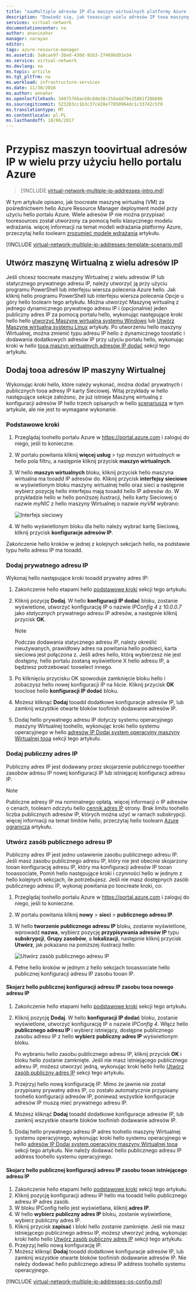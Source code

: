 ```yaml
---
title: "aaaMultiple adresów IP dla maszyn wirtualnych platformy Azure - Portal | Dokumentacja firmy Microsoft"
description: "Dowiedz się, jak tooassign wielu adresów IP tooa maszynę wirtualną przy użyciu hello portalu Azure | Menedżer zasobów."
services: virtual-network
documentationcenter: na
author: anavinahar
manager: narayan
editor: 
tags: azure-resource-manager
ms.assetid: 3a8cae97-3bed-430d-91b3-274696d91e34
ms.service: virtual-network
ms.devlang: na
ms.topic: article
ms.tgt_pltfrm: na
ms.workload: infrastructure-services
ms.date: 11/30/2016
ms.author: annahar
ms.openlocfilehash: 34075766ac68c8de38c258a4d70e35881f28bb0b
ms.sourcegitcommit: 523283cc1b3c37c428e77850964dc1c33742c5f0
ms.translationtype: MT
ms.contentlocale: pl-PL
ms.lasthandoff: 10/06/2017
---
```

# <a name="assign-multiple-ip-addresses-toovirtual-machines-using-hello-azure-portal"></a>Przypisz maszyn toovirtual adresów IP w wielu przy użyciu hello portalu Azure

>[!INCLUDE [virtual-network-multiple-ip-addresses-intro.md](../../includes/virtual-network-multiple-ip-addresses-intro.md)]
>
W tym artykule opisano, jak toocreate maszynę wirtualną (VM) za pośrednictwem hello Azure Resource Manager deployment model przy użyciu hello portalu Azure. Wiele adresów IP nie można przypisać tooresources został utworzony za pomocą hello klasycznego modelu wdrażania. więcej informacji na temat modeli wdrażania platformy Azure, przeczytaj hello toolearn [zrozumieć modele wdrażania](../resource-manager-deployment-model.md) artykułu.

[!INCLUDE [virtual-network-multiple-ip-addresses-template-scenario.md](../../includes/virtual-network-multiple-ip-addresses-scenario.md)]

## <a name = "create"></a>Utwórz maszynę Wirtualną z wielu adresów IP

Jeśli chcesz toocreate maszyny Wirtualnej z wielu adresów IP lub statycznego prywatnego adresu IP, należy utworzyć ją przy użyciu programu PowerShell lub interfejsu wiersza polecenia Azure hello. Jak kliknij hello programu PowerShell lub interfejsu wiersza polecenia Opcje u góry hello toolearn tego artykułu. Można utworzyć Maszynę wirtualną z jednego dynamicznego prywatnego adresu IP i (opcjonalnie) jeden publiczny adres IP za pomocą portalu hello, wykonując następujące kroki hello hello [utworzyć Maszynę wirtualną systemu Windows](../virtual-machines/virtual-machines-windows-hero-tutorial.md) lub [Utwórz Maszynę wirtualną systemu Linux](../virtual-machines/linux/quick-create-portal.md) artykuły. Po utworzeniu hello maszyny Wirtualnej, można zmienić typu adresu IP hello z dynamicznego toostatic i dodawania dodatkowych adresów IP przy użyciu portalu hello, wykonując kroki w hello [tooa maszyn wirtualnych adresów IP dodać](#add) sekcji tego artykułu.

## <a name="add"></a>Dodaj tooa adresów IP maszyny Wirtualnej

Wykonując kroki hello, które należy wykonać, można dodać prywatnych i publicznych tooa adresy IP karty Sieciowej. Witaj przykłady w hello następujące sekcje założono, że już istnieje Maszynę wirtualną z konfiguracji adresów IP hello trzech opisanych w hello [scenariusza](#Scenario) w tym artykule, ale nie jest to wymagane wykonanie.

### <a name="coreadd"></a>Podstawowe kroki

1. Przeglądaj toohello portalu Azure w https://portal.azure.com i zaloguj do niego, jeśli to konieczne.
2. W portalu powitania kliknij **więcej usług** > typ *maszyn wirtualnych* w hello pola filtru, a następnie kliknij przycisk **maszyn wirtualnych**.
3. W hello **maszyn wirtualnych** bloku, kliknij przycisk hello maszyna wirtualna ma tooadd IP adresów do. Kliknij przycisk **interfejsy sieciowe** w wyświetlonym bloku maszyny wirtualnej hello oraz sieci a następnie wybierz pozycję hello interfejsu mają tooadd hello IP adresów do. W przykładzie hello w hello poniższej ilustracji, hello karty Sieciowej o nazwie *myNIC* z hello maszyny Wirtualnej o nazwie *myVM* wybrano:

    ![Interfejs sieciowy](./media/virtual-network-multiple-ip-addresses-portal/figure1.png)

4. W hello wyświetlonym bloku dla hello należy wybrać kartę Sieciową, kliknij przycisk **konfiguracje adresów IP**.

Zakończenie hello kroków w jednej z kolejnych sekcjach hello, na podstawie typu hello adresu IP ma tooadd.

### <a name="add-a-private-ip-address"></a>**Dodaj prywatnego adresu IP**

Wykonaj hello następujące kroki tooadd prywatny adres IP:

1. Zakończenie hello etapami hello [podstawowe kroki](#coreadd) sekcji tego artykułu.
2. Kliknij pozycję **Dodaj**. W hello **konfiguracji IP dodać** bloku, zostanie wyświetlone, utworzyć konfigurację IP o nazwie *IPConfig 4* z *10.0.0.7* jako *statycznych* prywatnego adresu IP adresów, a następnie kliknij przycisk **OK**.

    > [!NOTE]
    > Podczas dodawania statycznego adresu IP, należy określić nieużywanych, prawidłowy adres na powitania hello podsieci, karta sieciowa jest połączona z. Jeśli adres hello, którą wybierzesz nie jest dostępny, hello portalu zostaną wyświetlone X hello adresu IP, a będziesz potrzebować tooselect innego.

3. Po kliknięciu przycisku OK spowoduje zamknięcie bloku hello i zobaczysz hello nowej konfiguracji IP na liście. Kliknij przycisk **OK** tooclose hello **konfiguracji IP dodać** bloku.
4. Możesz kliknąć **Dodaj** tooadd dodatkowe konfiguracje adresów IP, lub zamknij wszystkie otwarte bloków toofinish dodawanie adresów IP.
5. Dodaj hello prywatnego adresu IP dotyczy systemu operacyjnego maszyny Wirtualnej toohello, wykonując kroki hello systemu operacyjnego w hello [adresów IP Dodaj system operacyjny maszyny Wirtualnej tooa](#os-config) sekcji tego artykułu.

### <a name="add-a-public-ip-address"></a>Dodaj publiczny adres IP

Publiczny adres IP jest dodawany przez skojarzenie publicznego tooeither zasobów adresu IP nowej konfiguracji IP lub istniejącej konfiguracji adresu IP.

> [!NOTE]
> Publiczne adresy IP ma nominalnego opłatą. więcej informacji o IP adresów o cenach, toolearn odczytu hello [cennik adres IP](https://azure.microsoft.com/pricing/details/ip-addresses) strony. Brak limitu toohello liczba publicznych adresów IP, których można użyć w ramach subskrypcji. więcej informacji na temat limitów hello, przeczytaj hello toolearn [Azure ogranicza](../azure-subscription-service-limits.md#networking-limits) artykułu.
> 

### <a name="create-public-ip"></a>Utwórz zasób publicznego adresu IP

Publiczny adres IP jest jedno ustawienie zasobu publicznego adresu IP. Jeśli masz zasobu publicznego adresu IP, który nie jest obecnie skojarzony tooan konfigurację adresu IP, który ma konfiguracji adresów IP tooan tooassociate, Pomiń hello następujące kroki i czynności hello w jednym z hello kolejnych sekcjach, ile potrzebujesz. Jeśli nie masz dostępnych zasób publicznego adresu IP, wykonaj powitania po toocreate kroki, co:

1. Przeglądaj toohello portalu Azure w https://portal.azure.com i zaloguj do niego, jeśli to konieczne.
3. W portalu powitania kliknij **nowy** > **sieci** > **publicznego adresu IP**.
4. W hello **tworzenie publicznego adresu IP** bloku, zostanie wyświetlone, wprowadź **nazwa**, wybierz pozycję **przypisywania adresów IP** typu **subskrypcji**, **Grupy zasobów**, a **lokalizacji**, następnie kliknij przycisk **Utwórz**, jak pokazano na poniższej ilustracji hello:

    ![Utwórz zasób publicznego adresu IP](./media/virtual-network-multiple-ip-addresses-portal/figure5.png)

5. Pełne hello kroków w jednym z hello sekcjach tooassociate hello publicznej konfiguracji adresu IP zasobu tooan IP.

#### <a name="associate-hello-public-ip-address-resource-tooa-new-ip-configuration"></a>Skojarz hello publicznej konfiguracji adresu IP zasobu tooa nowego adresu IP

1. Zakończenie hello etapami hello [podstawowe kroki](#coreadd) sekcji tego artykułu.
2. Kliknij pozycję **Dodaj**. W hello **konfiguracji IP dodać** bloku, zostanie wyświetlone, utworzyć konfigurację IP o nazwie *IPConfig 4*. Włącz hello **publicznego adresu IP** i wybierz istniejący, dostępne publicznego zasobu adresu IP z hello **wybierz publiczny adres IP** wyświetlonym bloku.

    Po wybraniu hello zasobu publicznego adresu IP, kliknij przycisk **OK** i bloku hello zostanie zamknięte. Jeśli nie masz istniejącego publicznego adresu IP, możesz utworzyć jedną, wykonując kroki hello hello [Utwórz zasób publiczny adres IP](#create-public-ip) sekcji tego artykułu. 

3. Przejrzyj hello nową konfigurację IP. Mimo że jawnie nie został przypisany prywatny adres IP, co zostało automatycznie przypisany toohello konfiguracji adresów IP, ponieważ wszystkie konfiguracje adresów IP muszą mieć prywatnego adresu IP.
4. Możesz kliknąć **Dodaj** tooadd dodatkowe konfiguracje adresów IP, lub zamknij wszystkie otwarte bloków toofinish dodawanie adresów IP.
5. Dodaj hello prywatnego adresu IP adres toohello maszyny Wirtualnej systemu operacyjnego, wykonując kroki hello systemu operacyjnego w hello [adresów IP Dodaj system operacyjny maszyny Wirtualnej tooa](#os-config) sekcji tego artykułu. Nie należy dodawać hello publicznego adresu IP address toohello systemu operacyjnego.

#### <a name="associate-hello-public-ip-address-resource-tooan-existing-ip-configuration"></a>Skojarz hello publicznej konfiguracji adresu IP zasobu tooan istniejącego adresu IP

1. Zakończenie hello etapami hello [podstawowe kroki](#coreadd) sekcji tego artykułu.
2. Kliknij pozycję konfiguracji adresu IP hello ma tooadd hello publicznego adresu IP adres zasób.
3. W bloku IPConfig hello jest wyświetlana, kliknij **adres IP**.
4. W hello **wybierz publiczny adres IP** bloku, zostanie wyświetlone, wybierz publiczny adres IP.
5. Kliknij przycisk **zapisać** i bloki hello zostanie zamknięte. Jeśli nie masz istniejącego publicznego adresu IP, możesz utworzyć jedną, wykonując kroki hello hello [Utwórz zasób publiczny adres IP](#create-public-ip) sekcji tego artykułu.
3. Przejrzyj hello nową konfigurację IP.
4. Możesz kliknąć **Dodaj** tooadd dodatkowe konfiguracje adresów IP, lub zamknij wszystkie otwarte bloków toofinish dodawanie adresów IP. Nie należy dodawać hello publicznego adresu IP address toohello systemu operacyjnego.


[!INCLUDE [virtual-network-multiple-ip-addresses-os-config.md](../../includes/virtual-network-multiple-ip-addresses-os-config.md)]
